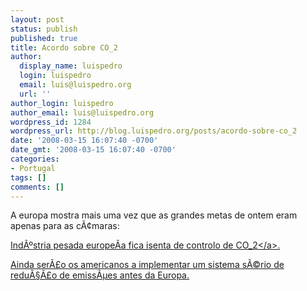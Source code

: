 ```yaml
---
layout: post
status: publish
published: true
title: Acordo sobre CO_2
author:
  display_name: luispedro
  login: luispedro
  email: luis@luispedro.org
  url: ''
author_login: luispedro
author_email: luis@luispedro.org
wordpress_id: 1284
wordpress_url: http://blog.luispedro.org/posts/acordo-sobre-co_2
date: '2008-03-15 16:07:40 -0700'
date_gmt: '2008-03-15 16:07:40 -0700'
categories:
- Portugal
tags: []
comments: []
---
```

<p>A europa mostra mais uma vez que as grandes metas de ontem eram apenas para as c&Atilde;&cent;maras:</p>
<p><a href="http:&#47;&#47;www.iht.com&#47;articles&#47;2008&#47;03&#47;14&#47;europe&#47;union.php">Ind&Atilde;&ordm;stria pesada europe&Atilde;&shy;a fica isenta de controlo de CO_2<&#47;a>.</p>
<p>Ainda ser&Atilde;&pound;o os americanos a implementar um sistema s&Atilde;&copy;rio de redu&Atilde;&sect;&Atilde;&pound;o de emiss&Atilde;&micro;es antes da Europa.</p>
